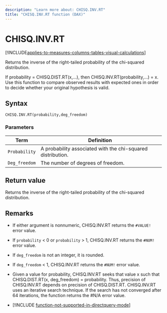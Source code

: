 ```yaml
---
description: "Learn more about: CHISQ.INV.RT"
title: "CHISQ.INV.RT function (DAX)"
---
```

# CHISQ.INV.RT

[!INCLUDE[applies-to-measures-columns-tables-visual-calculations](includes/applies-to-measures-columns-tables-visual-calculations.md)]

Returns the inverse of the right-tailed probability of the chi-squared distribution.

If probability = CHISQ.DIST.RT(x,...), then CHISQ.INV.RT(probability,...) = x. Use this function to compare observed results with expected ones in order to decide whether your original hypothesis is valid.

## Syntax

```dax
CHISQ.INV.RT(probability,deg_freedom)
```

### Parameters

|Term|Definition|
|--------|--------------|
|`Probability`|A probability associated with the chi-squared distribution.|
|`Deg_freedom`|The number of degrees of freedom.|

## Return value

Returns the inverse of the right-tailed probability of the chi-squared distribution.

## Remarks

- If either argument is nonnumeric, CHISQ.INV.RT returns the `#VALUE!` error value.

- If `probability` &lt; 0 or `probability` &gt; 1, CHISQ.INV.RT returns the `#NUM!` error value.

- If `deg_freedom` is not an integer, it is rounded.

- If `deg_freedom` &lt; 1, CHISQ.INV.RT returns the `#NUM!` error value.

- Given a value for probability, CHISQ.INV.RT seeks that value x such that CHISQ.DIST.RT(x, deg_freedom) = probability. Thus, precision of CHISQ.INV.RT depends on precision of CHISQ.DIST.RT. CHISQ.INV.RT uses an iterative search technique. If the search has not converged after 64 iterations, the function returns the #N/A error value.

- [!INCLUDE [function-not-supported-in-directquery-mode](includes/function-not-supported-in-directquery-mode.md)]
